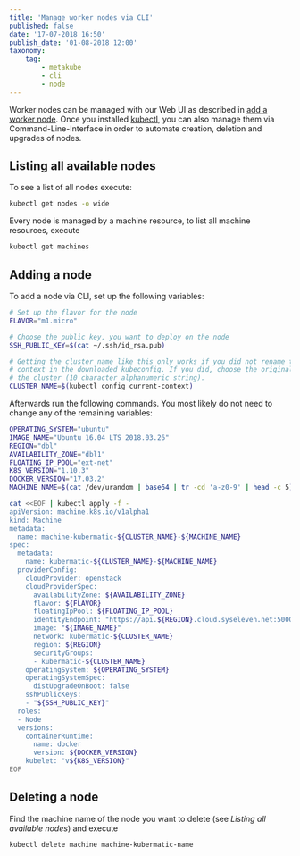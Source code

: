 ```yaml
---
title: 'Manage worker nodes via CLI'
published: false
date: '17-07-2018 16:50'
publish_date: '01-08-2018 12:00'
taxonomy:
    tag:
        - metakube
        - cli
        - node
---
```


Worker nodes can be managed with our Web UI as described in [add a worker node](/tutorials/add-a-worker-node). Once you installed [kubectl](/tutorials/using-kubectl), you can also manage them via Command-Line-Interface in order to automate creation, deletion and upgrades of nodes.

## Listing all available nodes

To see a list of all nodes execute:

```bash
kubectl get nodes -o wide
```

Every node is managed by a machine resource, to list all machine resources, execute

```bash
kubectl get machines
```

## Adding a node

To add a node via CLI, set up the following variables:

```bash
# Set up the flavor for the node
FLAVOR="m1.micro"

# Choose the public key, you want to deploy on the node
SSH_PUBLIC_KEY=$(cat ~/.ssh/id_rsa.pub)

# Getting the cluster name like this only works if you did not rename the
# context in the downloaded kubeconfig. If you did, choose the original name of
# the cluster (10 character alphanumeric string).
CLUSTER_NAME=$(kubectl config current-context)
```

Afterwards run the following commands. You most likely do not need to change any
of the remaining variables:

```bash
OPERATING_SYSTEM="ubuntu"
IMAGE_NAME="Ubuntu 16.04 LTS 2018.03.26"
REGION="dbl"
AVAILABILITY_ZONE="dbl1"
FLOATING_IP_POOL="ext-net"
K8S_VERSION="1.10.3"
DOCKER_VERSION="17.03.2"
MACHINE_NAME=$(cat /dev/urandom | base64 | tr -cd 'a-z0-9' | head -c 5)

cat <<EOF | kubectl apply -f -
apiVersion: machine.k8s.io/v1alpha1
kind: Machine
metadata:
  name: machine-kubermatic-${CLUSTER_NAME}-${MACHINE_NAME}
spec:
  metadata:
    name: kubermatic-${CLUSTER_NAME}-${MACHINE_NAME}
  providerConfig:
    cloudProvider: openstack
    cloudProviderSpec:
      availabilityZone: ${AVAILABILITY_ZONE}
      flavor: ${FLAVOR}
      floatingIpPool: ${FLOATING_IP_POOL}
      identityEndpoint: "https://api.${REGION}.cloud.syseleven.net:5000/v3"
      image: "${IMAGE_NAME}"
      network: kubermatic-${CLUSTER_NAME}
      region: ${REGION}
      securityGroups:
      - kubermatic-${CLUSTER_NAME}
    operatingSystem: ${OPERATING_SYSTEM}
    operatingSystemSpec:
      distUpgradeOnBoot: false
    sshPublicKeys:
    - "${SSH_PUBLIC_KEY}"
  roles:
  - Node
  versions:
    containerRuntime:
      name: docker
      version: ${DOCKER_VERSION}
    kubelet: "v${K8S_VERSION}"
EOF
```

## Deleting a node

Find the machine name of the node you want to delete (see _Listing all available nodes_) and execute

```bash
kubectl delete machine machine-kubermatic-name
```